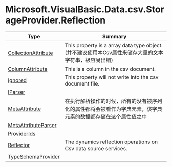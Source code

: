 ﻿
# Microsoft.VisualBasic.Data.csv.StorageProvider.Reflection

|Type|Summary|
|----|-------|
|[CollectionAttribute](./CollectionAttribute.md)|This property is a array data type object.(并不建议使用本Csv属性来储存大量的文本字符串，极容易出错)|
|[ColumnAttribute](./ColumnAttribute.md)|This is a column in the csv document.|
|[Ignored](./Ignored.md)|This property will not write into the csv document file.|
|[IParser](./IParser.md)||
|[MetaAttribute](./MetaAttribute.md)|在执行解析操作的时候，所有的没有被序列化的属性都将会被看作为字典元素，该字典元素的数据都存储在这个属性值之中|
|[MetaAttributeParser](./MetaAttributeParser.md)||
|[ProviderIds](./ProviderIds.md)||
|[Reflector](./Reflector.md)|The dynamics reflection operations on Csv data source services.|
|[TypeSchemaProvider](./TypeSchemaProvider.md)||

